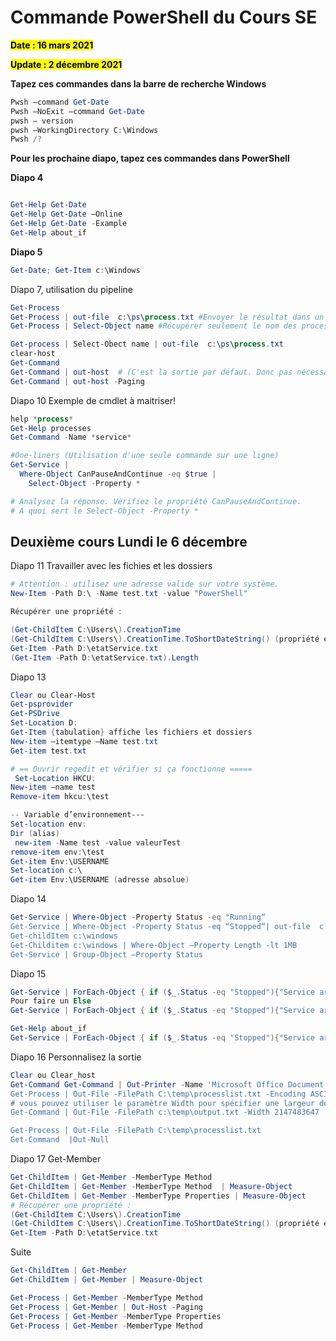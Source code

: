# **Commande PowerShell du Cours SE**

<mark>**Date : 16 mars 2021**</mark>

<mark>**Update : 2 décembre 2021**</mark>


**Tapez ces commandes dans la barre de recherche Windows**

```powershell
Pwsh –command Get-Date
Pwsh –NoExit –command Get-Date
pwsh – version
pwsh –WorkingDirectory C:\Windows
Pwsh /?
```
**Pour les prochaine diapo, tapez ces commandes dans PowerShell**

**Diapo 4**

```powershell

Get-Help Get-Date
Get-Help Get-Date –Online
Get-Help Get-Date -Example
Get-Help about_if
```

**Diapo 5**

```powershell
Get-Date; Get-Item c:\Windows
```

Diapo 7, utilisation du pipeline

```powershell
Get-Process
Get-Process | out-file  c:\ps\process.txt #Envoyer le résultat dans un fichier texte.
Get-Process | Select-Object name #Récupérer seulement le nom des processes.

Get-process | Select-Obect name | out-file  c:\ps\process.txt
clear-host
Get-Command 
Get-Command | out-host  # (C'est la sortie par défaut. Donc pas nécessaire sauf si on veut des paramètres de la commande comme ce qui suit :).
Get-Command | out-host -Paging
```
Diapo 10
Exemple  de cmdlet à maitriser!

```powershell
help *process*
Get-Help processes 
Get-Command -Name *service*

#One-liners (Utilisation d'une seule commande sur une ligne)
Get-Service |
  Where-Object CanPauseAndContinue -eq $true |
    Select-Object -Property *

# Analysez la réponse. Vérifiez le propriété CanPauseAndContinue.
# A quoi sert le Select-Object -Property *
```
## Deuxième cours Lundi le 6 décembre

Diapo 11
Travailler avec les fichies et les dossiers

```powershell
# Attention : utilisez une adresse valide sur votre système.
New-Item -Path D:\ -Name test.txt -value "PowerShell"

Récupérer une propriété :

(Get-ChildItem C:\Users\).CreationTime
(Get-ChildItem C:\Users\).CreationTime.ToShortDateString() (propriété et méthode) 
Get-Item -Path D:\etatService.txt
(Get-Item -Path D:\etatService.txt).Length

```


Diapo 13

```powershell
Clear ou Clear-Host
Get-psprovider
Get-PSDrive
Set-Location D:
Get-Item {tabulation} affiche les fichiers et dossiers
New-item –itemtype –Name test.txt
Get-item test.txt

# == Ouvrir regedit et vérifier si ça fonctionne =====
 Set-Location HKCU:
New-item –name test
Remove-item hkcu:\test

-- Variable d’environnement---
Set-location env:
Dir (alias)
 new-item -Name test -value valeurTest
remove-item env:\test
Get-item Env:\USERNAME
Set-location c:\
Get-item Env:\USERNAME (adresse absolue)
```

Diapo 14

```powershell
Get-Service | Where-Object -Property Status -eq "Running“
Get-Service | Where-Object -Property Status -eq “Stopped“| out-file  c:\ps\process.txt
Get-childItem c:\windows
Get-Childitem c:\windows | Where-Object –Property Length -lt 1MB
Get-Service | Group-Object –Property Status
```

Diapo 15

```powershell
Get-Service | ForEach-Object { if ($_.Status -eq "Stopped"){"Service arrêté :  " + $_.Name} }
Pour faire un Else
Get-Service | ForEach-Object { if ($_.Status -eq "Stopped"){"Service arrêté :  " + $_.Name} }

Get-Help about_if
Get-Service | ForEach-Object { if ($_.Status -eq "Stopped"){"Service arrêté :  " + $_.Name} else {"Service en marche :  " + $_.Name} } > d:\EtatDesServices.txt
```
Diapo 16 Personnalisez la sortie

```powershell
Clear ou Clear_host
Get-Command Get-Command | Out-Printer -Name 'Microsoft Office Document Image Writer’
Get-Process | Out-File -FilePath C:\temp\processlist.txt -Encoding ASCII
# vous pouvez utiliser le paramètre Width pour spécifier une largeur de ligne.
Get-Command | Out-File -FilePath c:\temp\output.txt -Width 2147483647

Get-Process | Out-File -FilePath C:\temp\processlist.txt
Get-Command  |Out-Null


```

Diapo 17 Get-Member

```powershell
Get-ChildItem | Get-Member -MemberType Method 
Get-ChildItem | Get-Member -MemberType Method  | Measure-Object
Get-ChildItem | Get-Member -MemberType Properties | Measure-Object
# Récupérer une propriété :
(Get-ChildItem C:\Users\).CreationTime
(Get-ChildItem C:\Users\).CreationTime.ToShortDateString() (propriété et méthode) 
Get-Item -Path D:\etatService.txt
```
Suite

```powershell
Get-ChildItem | Get-Member 
Get-ChildItem | Get-Member | Measure-Object

Get-Process | Get-Member -MemberType Method
Get-Process | Get-Member | Out-Host -Paging
Get-Process | Get-Member -MemberType Properties
Get-Process | Get-Member -MemberType Method
```


